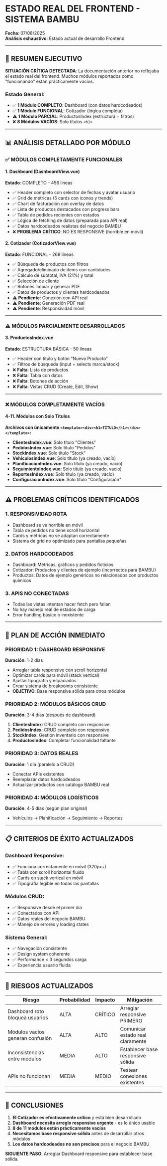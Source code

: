 # ESTADO REAL DEL FRONTEND - SISTEMA BAMBU
**Fecha**: 07/08/2025  
**Análisis exhaustivo**: Estado actual de desarrollo Frontend

---

## 🎯 RESUMEN EJECUTIVO

**SITUACIÓN CRÍTICA DETECTADA**: La documentación anterior no reflejaba el estado real del frontend. Muchos módulos reportados como "funcionando" están prácticamente vacíos.

### Estado General:
- ✅ **1 Módulo COMPLETO**: Dashboard (con datos hardcodeados)
- ✅ **1 Módulo FUNCIONAL**: Cotizador (lógica completa)
- ⚠️ **1 Módulo PARCIAL**: ProductosIndex (estructura + filtros)
- ❌ **8 Módulos VACÍOS**: Solo títulos `<h1>`

---

## 📊 ANÁLISIS DETALLADO POR MÓDULO

### ✅ MÓDULOS COMPLETAMENTE FUNCIONALES

#### 1. Dashboard (DashboardView.vue)
**Estado**: COMPLETO - 456 líneas
- ✅ Header completo con selector de fechas y avatar usuario
- ✅ Grid de métricas (5 cards con iconos y trends) 
- ✅ Chart de facturación con overlay de datos
- ✅ Lista de productos destacados con progress bars
- ✅ Tabla de pedidos recientes con estados
- ✅ Lógica de fetching de datos (preparada para API real)
- ✅ Datos hardcodeados realistas del negocio BAMBU
- ❌ **PROBLEMA CRÍTICO**: NO ES RESPONSIVE (horrible en móvil)

#### 2. Cotizador (CotizadorView.vue) 
**Estado**: FUNCIONAL - 268 líneas
- ✅ Búsqueda de productos con filtros
- ✅ Agregado/eliminado de items con cantidades
- ✅ Cálculo de subtotal, IVA (21%) y total
- ✅ Selección de cliente
- ✅ Botones limpiar y generar PDF
- ✅ Datos de productos y clientes hardcodeados
- ⚠️ **Pendiente**: Conexión con API real
- ⚠️ **Pendiente**: Generación PDF real
- ⚠️ **Pendiente**: Responsividad móvil

---

### ⚠️ MÓDULOS PARCIALMENTE DESARROLLADOS

#### 3. ProductosIndex.vue
**Estado**: ESTRUCTURA BÁSICA - 50 líneas
- ✅ Header con título y botón "Nuevo Producto"
- ✅ Filtros de búsqueda (input + selects marca/stock)
- ❌ **Falta**: Lista de productos
- ❌ **Falta**: Tabla con datos
- ❌ **Falta**: Botones de acción
- ❌ **Falta**: Vistas CRUD (Create, Edit, Show)

---

### ❌ MÓDULOS COMPLETAMENTE VACÍOS

#### 4-11. Módulos con Solo Títulos
**Archivos con únicamente `<template><div><h1>TÍTULO</h1></div></template>`:**

- **ClientesIndex.vue**: Solo título "Clientes"
- **PedidosIndex.vue**: Solo título "Pedidos" 
- **StockIndex.vue**: Solo título "Stock"
- **VehiculosIndex.vue**: Solo título (ya creado, vacío)
- **PlanificacionIndex.vue**: Solo título (ya creado, vacío)
- **SeguimientoIndex.vue**: Solo título (ya creado, vacío)
- **ReportesIndex.vue**: Solo título (ya creado, vacío)
- **ConfiguracionIndex.vue**: Solo título "Configuración"

---

## ⚠️ PROBLEMAS CRÍTICOS IDENTIFICADOS

### 1. RESPONSIVIDAD ROTA
- Dashboard se ve horrible en móvil
- Tabla de pedidos no tiene scroll horizontal
- Cards y métricas no se adaptan correctamente
- Sistema de grid no optimizado para pantallas pequeñas

### 2. DATOS HARDCODEADOS
- Dashboard: Métricas, gráficos y pedidos ficticios
- Cotizador: Productos y clientes de ejemplo (incorrectos para BAMBU)
- Productos: Datos de ejemplo genéricos no relacionados con productos químicos

### 3. APIS NO CONECTADAS
- Todas las vistas intentan hacer fetch pero fallan
- No hay manejo real de estados de carga
- Error handling básico o inexistente

---

## 🚀 PLAN DE ACCIÓN INMEDIATO

### PRIORIDAD 1: DASHBOARD RESPONSIVE
**Duración**: 1-2 días
- Arreglar tabla responsive con scroll horizontal
- Optimizar cards para móvil (stack vertical)
- Ajustar tipografía y espaciados
- Crear sistema de breakpoints consistente
- **OBJETIVO**: Base responsive sólida para otros módulos

### PRIORIDAD 2: MÓDULOS BÁSICOS CRUD
**Duración**: 3-4 días (después de dashboard)
1. **ClientesIndex**: CRUD completo con responsive
2. **PedidosIndex**: CRUD completo con responsive  
3. **StockIndex**: Gestión inventario con responsive
4. **ProductosIndex**: Completar funcionalidad faltante

### PRIORIDAD 3: DATOS REALES
**Duración**: 1 día (paralelo a CRUD)
- Conectar APIs existentes
- Reemplazar datos hardcodeados
- Actualizar productos con catálogo BAMBU real

### PRIORIDAD 4: MÓDULOS LOGÍSTICOS
**Duración**: 4-5 días (según plan original)
- Vehículos → Planificación → Seguimiento → Reportes

---

## 📋 CRITERIOS DE ÉXITO ACTUALIZADOS

### Dashboard Responsive:
- ✅ Funciona correctamente en móvil (320px+)
- ✅ Tabla con scroll horizontal fluido
- ✅ Cards en stack vertical en móvil
- ✅ Tipografía legible en todas las pantallas

### Módulos CRUD:
- ✅ Responsive desde el primer día
- ✅ Conectados con API
- ✅ Datos reales del negocio BAMBU
- ✅ Manejo de errores y loading states

### Sistema General:
- ✅ Navegación consistente
- ✅ Design system coherente
- ✅ Performance < 3 segundos carga
- ✅ Experiencia usuario fluida

---

## 🔴 RIESGOS ACTUALIZADOS

| Riesgo | Probabilidad | Impacto | Mitigación |
|--------|-------------|---------|------------|
| Dashboard roto bloquea usuarios | ALTA | CRÍTICO | Arreglar responsive PRIMERO |
| Módulos vacíos generan confusión | ALTA | ALTO | Comunicar estado real claramente |
| Inconsistencias entre módulos | MEDIA | ALTO | Establecer base responsive sólida |
| APIs no funcionan | MEDIA | MEDIO | Testear conexiones existentes |

---

## 📝 CONCLUSIONES

1. **El Cotizador es efectivamente crítico** y está bien desarrollado
2. **Dashboard necesita arreglo responsive urgente** - es lo único usable
3. **8 de 11 módulos están prácticamente vacíos** 
4. **Necesitamos base responsive sólida** antes de desarrollar otros módulos
5. **Los datos hardcodeados no son precisos** para el negocio BAMBU

**SIGUIENTE PASO**: Arreglar Dashboard responsive para establecer base sólida.